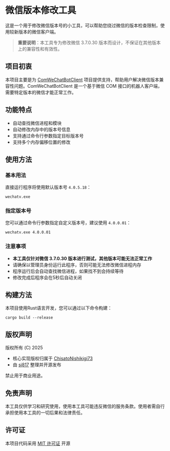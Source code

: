 # 微信版本修改工具

这是一个用于修改微信版本号的小工具，可以帮助您绕过微信的版本检查限制，使用较新版本的微信客户端。

> **重要说明**：本工具专为修改微信 3.7.0.30 版本而设计，不保证在其他版本上的兼容性和有效性。

## 项目初衷

本项目主要是为 [ComWeChatBotClient](https://github.com/JustUndertaker/ComWeChatBotClient) 项目提供支持，帮助用户解决微信版本兼容性问题。ComWeChatBotClient 是一个基于微信 COM 接口的机器人客户端，需要特定版本的微信才能正常工作。

## 功能特点

- 自动查找微信进程和模块
- 自动修改内存中的版本号信息
- 支持通过命令行参数指定目标版本号
- 支持多个内存偏移位置的修改

## 使用方法

### 基本用法

直接运行程序将使用默认版本号 `4.0.5.18`：

```cmd
wechatv.exe
```

### 指定版本号

您可以通过命令行参数指定自定义版本号，建议使用 `4.0.0.01`：

```cmd
wechatv.exe 4.0.0.01
```

### 注意事项

- **本工具仅针对微信 3.7.0.30 版本进行测试，其他版本可能无法正常工作**
- 请确保以管理员身份运行此程序，否则可能无法修改微信进程内存
- 程序运行后会自动查找微信进程，如果找不到会持续等待
- 修改完成后程序会在5秒后自动关闭

## 构建方法

本项目使用Rust语言开发，您可以通过以下命令构建：

```
cargo build --release
```

## 版权声明

版权所有 (C) 2025

- 核心实现版权归属于 [ChisatoNishikigi73](https://github.com/ChisatoNishikigi73)
- 由 [sj817](https://github.com/sj817) 整理并开源发布

禁止用于商业用途。

## 免责声明

本工具仅供学习和研究使用，使用本工具可能违反微信的服务条款。使用者需自行承担使用本工具的一切后果和法律责任。

## 许可证

本项目代码采用 [MIT 许可证](./LICENSE) 开源

